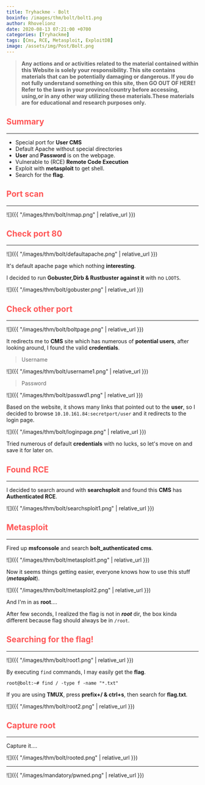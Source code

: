 ```yaml
---
title: Tryhackme - Bolt
boxinfo: /images/thm/bolt/bolt1.png
author: Rhovelionz
date: 2020-08-13 07:21:00 +0700
categories: [Tryhackme]
tags: [Cms, RCE, Metasploit, ExploitDB]
image: /assets/img/Post/Bolt.png
---
```


>   **Any actions and or activities related to the material contained within this Website is solely your responsibility. This site contains materials that can be potentially damaging or dangerous. If you do not fully understand something on this site, then GO OUT OF HERE! Refer to the laws in your province/country before accessing, using,or in any other way utilizing these materials.These materials are for educational and research purposes only.**



## **<span style='color:#ff5555'>Summary</span>**
***
- Special port for **User CMS**
- Default Apache without special directories
- **User** and **Password** is on the webpage.
- Vulnerable to (RCE) **Remote Code Execution**
- Exploit with **metasploit** to get shell.
- Search for the **flag**.



## **<span style='color:#ff5555'>Port scan</span>**
***

![]({{ "/images/thm/bolt/nmap.png" | relative_url }})


## **<span style='color:#ff5555'>Check port 80</span>**
***

![]({{ "/images/thm/bolt/defaultapache.png" | relative_url }})

It's default apache page which nothing **interesting**.

I decided to run **Gobuster,Dirb & Rustbuster against it** with no `LOOTS`.

![]({{ "/images/thm/bolt/gobuster.png" | relative_url }})


## **<span style='color:#ff5555'>Check other port</span>**
***

![]({{ "/images/thm/bolt/boltpage.png" | relative_url }})

It redirects me to **CMS** site which has numerous of **potential users**, after looking around, I found the valid **credentials**.


> Username

![]({{ "/images/thm/bolt/username1.png" | relative_url }})

> Password

![]({{ "/images/thm/bolt/passwd1.png" | relative_url }})

Based on the website, it shows many links that pointed out to the **user**, so I decided to browse `10.10.161.84:secretport/user` and it redirects to the login page.

![]({{ "/images/thm/bolt/loginpage.png" | relative_url }})

Tried numerous of default **credentials** with no lucks, so let's move on and save it for later on.

## **<span style='color:#ff5555'>Found RCE</span>**
***

I decided to search around with **searchsploit** and found this **CMS** has **Authenticated RCE**.

![]({{ "/images/thm/bolt/searchsploit1.png" | relative_url }})

## **<span style='color:#ff5555'>Metasploit</span>**
***

Fired up **msfconsole** and search **bolt_authenticated cms**.

![]({{ "/images/thm/bolt/metasploit1.png" | relative_url }})

Now it seems things getting easier, everyone knows how to use this stuff (***metasploit***).

![]({{ "/images/thm/bolt/metasploit2.png" | relative_url }})

And I'm in as **root**....

After few seconds, I realized the flag is not in ***root*** dir, the box kinda different because flag should always be in `/root`.

## **<span style='color:#ff5555'>Searching for the flag!</span>**
***

![]({{ "/images/thm/bolt/root1.png" | relative_url }})

By executing `find` commands, I may easily get the **flag**.

```
root@bolt:~# find / -type f -name "*.txt"
```

If you are using **TMUX**, press **prefix+/ & ctrl+s**, then search for **flag.txt**.


![]({{ "/images/thm/bolt/root2.png" | relative_url }})



## **<span style='color:#ff5555'>Capture root</span>**
***


Capture it....

![]({{ "/images/thm/bolt/rooted.png" | relative_url }})


***

![]({{ "/images/mandatory/pwned.png" | relative_url }})
